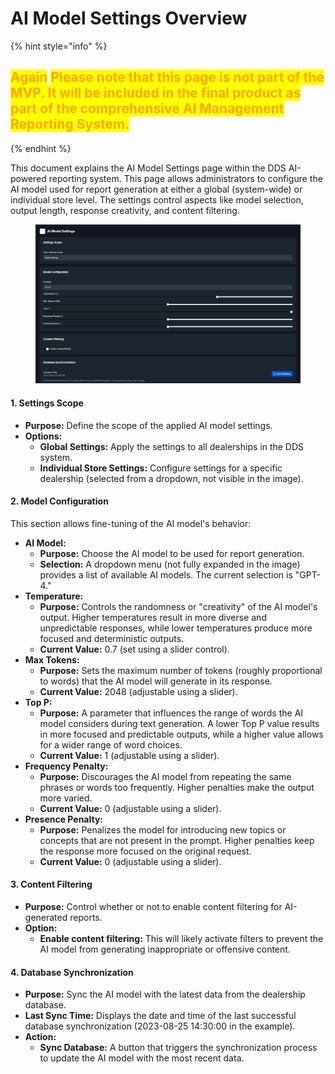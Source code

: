 # AI Model Settings Overview

{% hint style="info" %}
## <mark style="color:orange;">Again</mark> <mark style="color:orange;"></mark><mark style="color:orange;">**Please note that this page is not part of the MVP. It will be included in the final product as part of the comprehensive AI Management Reporting System.**</mark>
{% endhint %}

This document explains the AI Model Settings page within the DDS AI-powered reporting system. This page allows administrators to configure the AI model used for report generation at either a global (system-wide) or individual store level. The settings control aspects like model selection, output length, response creativity, and content filtering.

<figure><img src="../../.gitbook/assets/image (5).png" alt=""><figcaption></figcaption></figure>

#### 1. Settings Scope

* **Purpose:** Define the scope of the applied AI model settings.
* **Options:**
  * **Global Settings:** Apply the settings to all dealerships in the DDS system.
  * **Individual Store Settings:** Configure settings for a specific dealership (selected from a dropdown, not visible in the image).

#### 2. Model Configuration

This section allows fine-tuning of the AI model's behavior:

* **AI Model:**
  * **Purpose:** Choose the AI model to be used for report generation.
  * **Selection:** A dropdown menu (not fully expanded in the image) provides a list of available AI models. The current selection is "GPT-4."
* **Temperature:**
  * **Purpose:** Controls the randomness or "creativity" of the AI model's output. Higher temperatures result in more diverse and unpredictable responses, while lower temperatures produce more focused and deterministic outputs.
  * **Current Value:** 0.7 (set using a slider control).
* **Max Tokens:**
  * **Purpose:** Sets the maximum number of tokens (roughly proportional to words) that the AI model will generate in its response.
  * **Current Value:** 2048 (adjustable using a slider).
* **Top P:**
  * **Purpose:** A parameter that influences the range of words the AI model considers during text generation. A lower Top P value results in more focused and predictable outputs, while a higher value allows for a wider range of word choices.
  * **Current Value:** 1 (adjustable using a slider).
* **Frequency Penalty:**
  * **Purpose:** Discourages the AI model from repeating the same phrases or words too frequently. Higher penalties make the output more varied.
  * **Current Value:** 0 (adjustable using a slider).
* **Presence Penalty:**
  * **Purpose:** Penalizes the model for introducing new topics or concepts that are not present in the prompt. Higher penalties keep the response more focused on the original request.
  * **Current Value:** 0 (adjustable using a slider).

#### 3. Content Filtering

* **Purpose:** Control whether or not to enable content filtering for AI-generated reports.
* **Option:**
  * **Enable content filtering:** This will likely activate filters to prevent the AI model from generating inappropriate or offensive content.

#### 4. Database Synchronization

* **Purpose:** Sync the AI model with the latest data from the dealership database.
* **Last Sync Time:** Displays the date and time of the last successful database synchronization (2023-08-25 14:30:00 in the example).
* **Action:**
  * **Sync Database:** A button that triggers the synchronization process to update the AI model with the most recent data.

